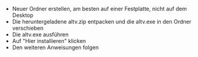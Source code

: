 - Neuer Ordner erstellen, am besten auf einer Festplatte, nicht auf dem Desktop
- Die heruntergeladene altv.zip entpacken und die altv.exe in den Ordner verschieben
- Die altv.exe ausführen
- Auf "Hier installieren" klicken
- Den weiteren Anweisungen folgen
